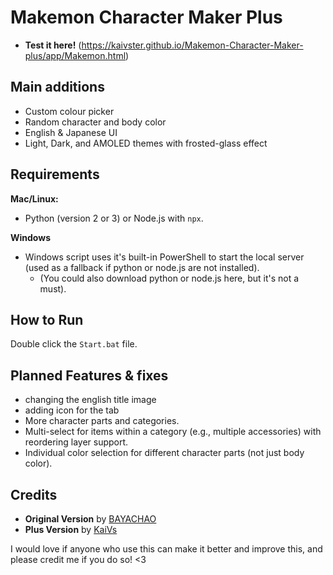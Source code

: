 # Makemon Character Maker Plus
- **Test it here!** (https://kaivster.github.io/Makemon-Character-Maker-plus/app/Makemon.html)

## Main additions

- Custom colour picker
- Random character and body color
- English & Japanese UI
- Light, Dark, and AMOLED themes with frosted-glass effect


## Requirements

**Mac/Linux:**

- Python (version 2 or 3) or Node.js with `npx`.

**Windows**

- Windows script uses it's built-in PowerShell to start the local server (used as a fallback if python or node.js are not installed).
  - (You could also download python or node.js here, but it's not a must).
 

## How to Run

Double click the `Start.bat` file.


## Planned Features & fixes

- changing the english title image
- adding icon for the tab
- More character parts and categories.
- Multi-select for items within a category (e.g., multiple accessories) with reordering layer support.
- Individual color selection for different character parts (not just body color).

## Credits

- **Original Version** by [BAYACHAO](https://x.com/BAYACHAO)
- **Plus Version** by [KaiVs](https://x.com/KaiVster)


I would love if anyone who use this can make it better and improve this, and please credit me if you do so! <3
